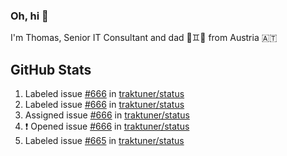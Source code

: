 ### Oh, hi 👋

I'm Thomas, Senior IT Consultant and dad 👶♊️👶 from Austria 🇦🇹

<!--
**traktuner/traktuner** is a ✨ _special_ ✨ repository because its `README.md` (this file) appears on your GitHub profile.

Here are some ideas to get you started:

- 🔭 I’m currently working on ...
- 🌱 I’m currently learning ...
- 👯 I’m looking to collaborate on ...
- 🤔 I’m looking for help with ...
- 💬 Ask me about ...
- 📫 How to reach me: ...
- 😄 Pronouns: ...
- ⚡ Fun fact: ...
-->

</div>

## GitHub Stats
<!--START_SECTION:activity-->
1.  Labeled issue [#666](https://github.com/traktuner/status/issues/666) in [traktuner/status](https://github.com/traktuner/status)
2.  Labeled issue [#666](https://github.com/traktuner/status/issues/666) in [traktuner/status](https://github.com/traktuner/status)
3.  Assigned issue [#666](https://github.com/traktuner/status/issues/666) in [traktuner/status](https://github.com/traktuner/status)
4. ❗ Opened issue [#666](https://github.com/traktuner/status/issues/666) in [traktuner/status](https://github.com/traktuner/status)
5.  Labeled issue [#665](https://github.com/traktuner/status/issues/665) in [traktuner/status](https://github.com/traktuner/status)
<!--END_SECTION:activity-->
